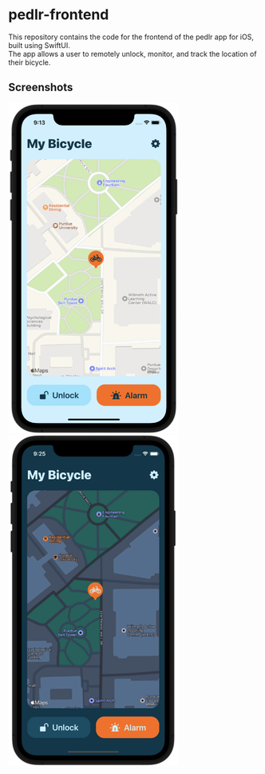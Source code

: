 # pedlr-frontend
This repository contains the code for the frontend of the pedlr app for iOS, built using SwiftUI.  
The app allows a user to remotely unlock, monitor, and track the location of their bicycle.

## Screenshots
<img src="/Pictures/screenshot_light.png" width="340" height="662">
<img src="/Pictures/screenshot_dark.png" width="340" height="662">